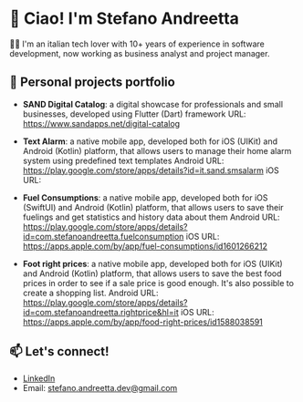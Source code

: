 # 👋 Ciao! I'm Stefano Andreetta

👨‍💻 I'm an italian tech lover with 10+ years of experience in software development, now working as business analyst and project manager.

## 💼 Personal projects portfolio

- **SAND Digital Catalog**: a digital showcase for professionals and small businesses, developed using Flutter (Dart) framework 
  URL: https://www.sandapps.net/digital-catalog

- **Text Alarm**: a native mobile app, developed both for iOS (UIKit) and Android (Kotlin) platform, that allows users to manage their home alarm system using predefined text templates
  Android URL: https://play.google.com/store/apps/details?id=it.sand.smsalarm
  iOS URL: 

- **Fuel Consumptions**: a native mobile app, developed both for iOS (SwiftUI) and Android (Kotlin) platform, that allows users to save their fuelings and get statistics and history data about them
  Android URL: https://play.google.com/store/apps/details?id=com.stefanoandreetta.fuelconsumption
  iOS URL: https://apps.apple.com/by/app/fuel-consumptions/id1601266212

- **Foot right prices**: a native mobile app, developed both for iOS (UIKit) and Android (Kotlin) platform, that allows users to save the best food prices in order to see if a sale price is good enough. It's also possible to create a shopping list.
  Android URL: https://play.google.com/store/apps/details?id=com.stefanoandreetta.rightprice&hl=it
  iOS URL: https://apps.apple.com/by/app/food-right-prices/id1588038591


## 📫 Let's connect!
- [LinkedIn](https://www.linkedin.com/in/stefano-andreetta/)
- Email: stefano.andreetta.dev@gmail.com
